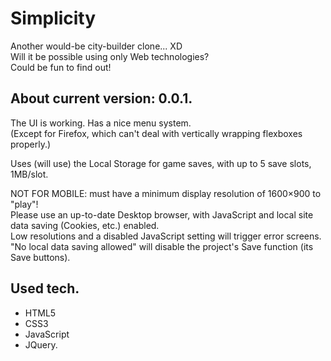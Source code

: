 # Simplicity
Another would-be city-builder clone... XD\
Will it be possible using only Web technologies?\
Could be fun to find out!

## About current version: 0.0.1.
The UI is working. Has a nice menu system.\
(Except for Firefox, which can't deal with vertically wrapping flexboxes properly.)

Uses (will use) the Local Storage for game saves, with up to 5 save slots, 1MB/slot.

NOT FOR MOBILE: must have a minimum display resolution of 1600×900 to "play"!\
Please use an up-to-date Desktop browser, with JavaScript and local site data saving (Cookies, etc.) enabled.\
Low resolutions and a disabled JavaScript setting will trigger error screens.\
"No local data saving allowed" will disable the project's Save function (its Save buttons).

## Used tech.
- HTML5
- CSS3
- JavaScript
- JQuery.